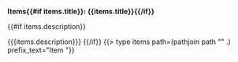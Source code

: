 **Items{{#if items.title}}: {{items.title}}{{/if}}**

{{#if items.description}}

{{{items.description}}}
{{/if}}
{{> type items path=(pathjoin path "" .) prefix_text="Item "}}
